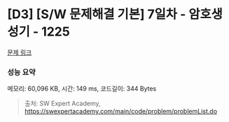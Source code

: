 # [D3] [S/W 문제해결 기본] 7일차 - 암호생성기 - 1225 

[문제 링크](https://swexpertacademy.com/main/code/problem/problemDetail.do?contestProbId=AV14uWl6AF0CFAYD) 

### 성능 요약

메모리: 60,096 KB, 시간: 149 ms, 코드길이: 344 Bytes



> 출처: SW Expert Academy, https://swexpertacademy.com/main/code/problem/problemList.do